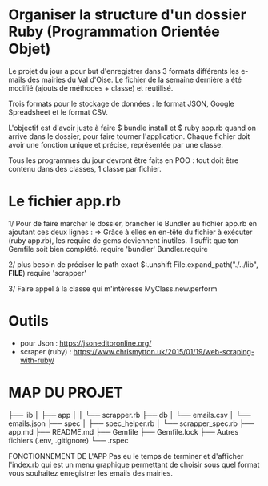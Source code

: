 # Organiser la structure d'un dossier Ruby (Programmation Orientée Objet) 

Le projet du jour a pour but d'enregistrer dans 3 formats différents les e-mails des mairies du Val d'Oise. Le fichier de la semaine dernière a été modifié (ajouts de méthodes + classe) et réutilisé.

Trois formats pour le stockage de données : le format JSON, Google Spreadsheet et le format CSV. 

L'objectif est d'avoir juste à faire $ bundle install et $ ruby app.rb quand on arrive dans le dossier, pour faire tourner l'application. Chaque fichier doit avoir une fonction unique et précise, représentée par une classe. 

Tous les programmes du jour devront être faits en POO : tout doit être contenu dans des classes, 1 classe par fichier.

# Le fichier app.rb

1/ Pour de faire marcher le dossier, brancher le Bundler au fichier app.rb en ajoutant ces deux lignes : => Grâce à elles en en-tête du fichier à exécuter (ruby app.rb), les require de gems deviennent inutiles. Il suffit que ton Gemfile soit bien complété.
require 'bundler'
Bundler.require

2/ plus besoin de préciser le path exact
$:.unshift File.expand_path("./../lib", __FILE__)
require 'scrapper'

3/ Faire appel à la classe qui m'intéresse
MyClass.new.perform

# Outils

- pour Json : https://jsoneditoronline.org/
- scraper (ruby) : https://www.chrismytton.uk/2015/01/19/web-scraping-with-ruby/

# MAP DU PROJET 

├── lib
│   ├── app
│   │   └── scrapper.rb
├── db
│   └── emails.csv
│   └── emails.json
├── spec
│   ├── spec_helper.rb
│   └── scrapper_spec.rb
├── app.md
├── README.md
├── Gemfile
├── Gemfile.lock
├── Autres fichiers (.env, .gitignore)
└── .rspec

FONCTIONNEMENT DE L'APP
Pas eu le temps de terminer et d'afficher l'index.rb qui est un menu graphique permettant de choisir sous quel format vous souhaitez enregistrer les emails des mairies. 
